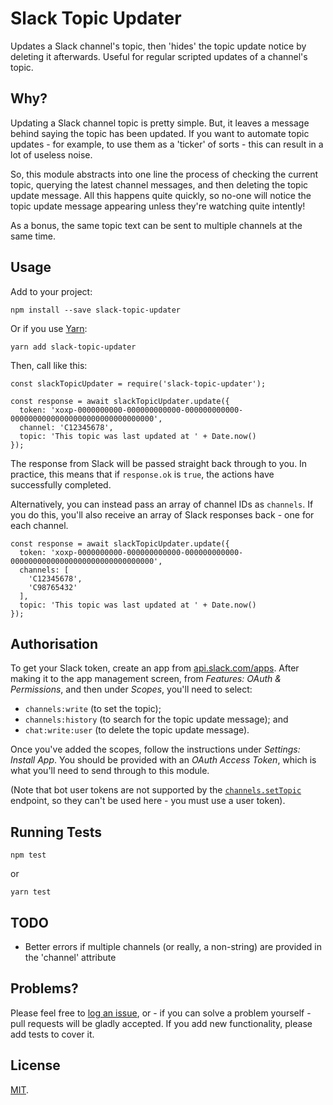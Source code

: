 # Slack Topic Updater

Updates a Slack channel's topic, then 'hides' the topic update notice by deleting it afterwards. Useful for regular scripted updates of a channel's topic.

## Why?

Updating a Slack channel topic is pretty simple. But, it leaves a message behind saying the topic has been updated. If you want to automate topic updates - for example, to use them as a 'ticker' of sorts - this can result in a lot of useless noise.

So, this module abstracts into one line the process of checking the current topic, querying the latest channel messages, and then deleting the topic update message. All this happens quite quickly, so no-one will notice the topic update message appearing unless they're watching quite intently!

As a bonus, the same topic text can be sent to multiple channels at the same time.

## Usage

Add to your project:

    npm install --save slack-topic-updater

Or if you use [Yarn](https://yarnpkg.com/):

    yarn add slack-topic-updater

Then, call like this:

    const slackTopicUpdater = require('slack-topic-updater');

    const response = await slackTopicUpdater.update({
      token: 'xoxp-0000000000-000000000000-000000000000-00000000000000000000000000000000',
      channel: 'C12345678',
      topic: 'This topic was last updated at ' + Date.now()
    });

The response from Slack will be passed straight back through to you. In practice, this means that if `response.ok` is `true`, the actions have successfully completed.

Alternatively, you can instead pass an array of channel IDs as `channels`. If you do this, you'll also receive an array of Slack responses back - one for each channel.

    const response = await slackTopicUpdater.update({
      token: 'xoxp-0000000000-000000000000-000000000000-00000000000000000000000000000000',
      channels: [
        'C12345678',
        'C98765432'
      ],
      topic: 'This topic was last updated at ' + Date.now()
    });

## Authorisation

To get your Slack token, create an app from [api.slack.com/apps](https://api.slack.com/apps). After making it to the app management screen, from _Features: OAuth & Permissions_, and then under _Scopes_, you'll need to select:

* `channels:write` (to set the topic);
* `channels:history` (to search for the topic update message); and
* `chat:write:user` (to delete the topic update message).

Once you've added the scopes, follow the instructions under _Settings: Install App_. You should be provided with an _OAuth Access Token_, which is what you'll need to send through to this module.

(Note that bot user tokens are not supported by the [`channels.setTopic`](https://api.slack.com/methods/channels.setTopic) endpoint, so they can't be used here - you must use a user token).

## Running Tests

    npm test

or

    yarn test

## TODO

* Better errors if multiple channels (or really, a non-string) are provided in the 'channel' attribute

## Problems?

Please feel free to [log an issue](https://github.com/tdmalone/slack-topic-updater/issues/new), or - if you can solve a problem yourself - pull requests will be gladly accepted. If you add new functionality, please add tests to cover it.

## License

[MIT](LICENSE).
